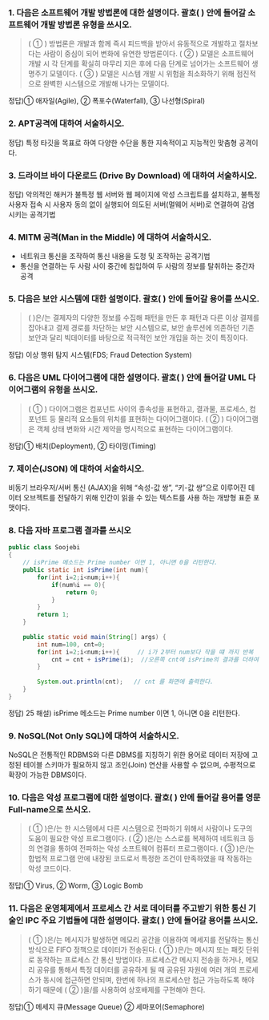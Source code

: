 ### 1. 다음은 소프트웨어 개발 방법론에 대한 설명이다. 괄호(       ) 안에 들어갈 소프트웨어 개발 방법론 유형을 쓰시오.

>(          ①          ) 방법론은  개발과 함께 즉시 피드백을 받아서 유동적으로 개발하고 절차보다는 사람이 중심이 되어 변화에 유연한  방법론이다.
(          ②          ) 모델은 소프트웨어 개발 시 각 단계를 확실히 마무리 지은 후에 다음 단계로 넘어가는 소프트웨어 생명주기 모델이다.
(          ③          ) 모델은 시스템 개발 시 위험을 최소화하기 위해 점진적으로 완벽한 시스템으로 개발해 나가는 모델이다.

정​​답)① 애자일(Agile), ② 폭포수(Waterfall), ③ 나선형(Spiral)

### 2. APT공격에 대하여 서술하시오.

정답) ​특정 타깃을 목표로 하여 다양한 수단을  통한 지속적이고 지능적인 맞춤형 공격이다.

### 3. 드라이브 바이 다운로드 (Drive By Download) 에 대하여 서술하시오.

정답) 악의적인 해커가 불특정 웹 서버와 웹 페이지에 악성 스크립트를 설치하고,  불특정 사용자 접속 시 사용자 동의 없이 실행되어 의도된 서버(멀웨어 서버)로 연결하여 감염시키는 공격기법

### 4. MITM 공격(Man in the Middle) 에 대하여 서술하시오.
-   네트워크 통신을 조작하여 통신 내용을 도청 및 조작하는 공격기법 
-   통신을 연결하는 두 사람 사이 중간에 침입하여 두 사람의 정보를 탈취하는 중간자 공격

### 5. 다음은 보안 시스템에 대한 설명이다. 괄호(     ) 안에 들어갈 용어를 쓰시오.

>(                    )은/는 결제자의 다양한 정보를 수집해 패턴을 만든 후 패턴과 다른 이상 결제를 잡아내고 결제 경로를 차단하는 보안 시스템으로, 보안 솔루션에 의존하던 기존 보안과 달리 빅데이터를 바탕으로 적극적인 보안 개입을 하는 것이 특징이다.

정답) 이상 행위 탐지 시스템(FDS; Fraud Detection System)

### 6. 다음은 UML 다이어그램에 대한 설명이다. 괄호(       ) 안에 들어갈 UML 다이어그램의 유형을 쓰시오.

>(          ①          ) 다이어그램은  ​컴포넌트 사이의 종속성을 표현하고, 결과물, 프로세스, 컴포넌트 등 물리적 요소들의 위치를 표현하는 다이어그램이다.
(          ②          ) 다이어그램은 객체 상태 변화와 시간 제약을 명시적으로 표현하는 다이어그램이다.

​​정​​답)① 배치(Deployment), ​② 타이밍(Timing)

### 7. 제이슨(JSON) 에 대하여 서술하시오.

비동기 브라우저/서버 통신 (AJAX)을 위해 “속성-값 쌍”,  “키-값 쌍”으로 이루어진 데이터  오브젝트를 전달하기 위해 인간이 읽을 수 있는 텍스트를 사용 하는 개방형 표준 포맷이다.

### 8. 다음 자바 프로그램 결과를 쓰시오

```java
public class Soojebi
{
    // ﻿isPrime 메소드는 Prime number 이면 1, 아니면 0을 리턴한다.
    public static int isPrime(int num){
        for(int i=2;i<num;i++){
            if(num%i == 0){
                return 0;
            }
        }
        return 1;
    }
    
	public static void main(String[] args) {
		int num=100, cnt=0;
		for(int i=2;i<num;i++){     // i가 2부터 num보다 작을 떄 까지 반복
		    cnt = cnt + isPrime(i);  //오른쪽 cnt에 isPrime의 결과를 더하여 왼쪽 cnt에 대입한다.
		}
		
		System.out.println(cnt);   // cnt 를 화면에 출력한다.
	}
}
```
정답) 25
해설)  isPrime 메소드는 Prime number 이면 1, 아니면 0을 리턴한다.

### 9. NoSQL(Not Only SQL)에 대하여 서술하시오.

NoSQL은 전통적인 RDBMS와 다른 DBMS를 지칭하기 위한 용어로 데이터 저장에 고정된 테이블 스키마가 필요하지 않고 조인(Join) 연산을 사용할 수 없으며, 수평적으로 확장이 가능한 DBMS이다. 

### 10. 다음은 악성 프로그램에 대한 설명이다. 괄호(       ) 안에 들어갈 용어를 영문 Full-name으로 쓰시오.

>(          ①          )은/는 한 시스템에서 다른 시스템으로 전파하기 위해서 사람이나 도구의 도움이 필요한 악성 프로그램이다.
​​(          ②          )은/는 스스로를 복제하여 네트워크 등의 연결을 통하여 전파하는 악성 소프트웨어 컴퓨터 프로그램이다.
(          ③          )은/는 합법적 프로그램 안에 내장된 코드로서 특정한 조건이 만족하였을 때 작동하는 악성 코드이다.

정​​답)​① ​Virus, ② Worm, ​​③ Logic Bomb

### 11. 다음은 운영체제에서 프로세스 간 서로 데이터를 주고받기 위한 통신 기술인 IPC 주요 기법들에 대한 설명이다. 괄호(      ) 안에 들어갈 용어를 쓰시오.

>(         ①         )은/는 메시지가 발생하면 메모리 공간을 이용하여 메세지를 전달하는 통신 방식으로 FIFO 정책으로 데이터가 전송된다. (         ①         )은/는 메시지 또는 패킷 단위로 동작하는 프로세스 간 통신 방법이다.
​​프로세스간 메시지 전송을 하거나, 메모리 공유를 통해서 특정 데이터를 공유하게 될 때 공유된 자원에 여러 개의 프로세스가 동시에 접근하면 안되며, 한번에 하나의 프로세스만 접근 가능하도록 해야 하기 때문에 (        ②        )을/를 사용하여 상호배제를 구현해야 한다.

​​정​​답)​① 메세지 큐(Message Queue) ② 세마포어(Semaphore)









